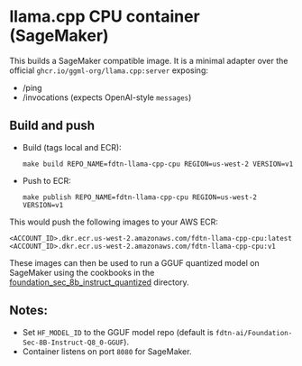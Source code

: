 # llama.cpp CPU container (SageMaker)

This builds a SageMaker compatible image. It is a minimal adapter over the official `ghcr.io/ggml-org/llama.cpp:server` exposing:
- /ping
- /invocations (expects OpenAI-style `messages`)

## Build and push
- Build (tags local and ECR):

  ```make build REPO_NAME=fdtn-llama-cpp-cpu REGION=us-west-2 VERSION=v1```
- Push to ECR:

  ```make publish REPO_NAME=fdtn-llama-cpp-cpu REGION=us-west-2 VERSION=v1```

This would push the following images to your AWS ECR:
```
<ACCOUNT_ID>.dkr.ecr.us-west-2.amazonaws.com/fdtn-llama-cpp-cpu:latest
<ACCOUNT_ID>.dkr.ecr.us-west-2.amazonaws.com/fdtn-llama-cpp-cpu:v1
```
These images can then be used to run a GGUF quantized model on SageMaker using the cookbooks in the [foundation_sec_8b_instruct_quantized](../foundation_sec_8b_instruct_quantized/cpu) directory.

## Notes:
- Set `HF_MODEL_ID` to the GGUF model repo (default is `fdtn-ai/Foundation-Sec-8B-Instruct-Q8_0-GGUF`).
- Container listens on port `8080` for SageMaker.
